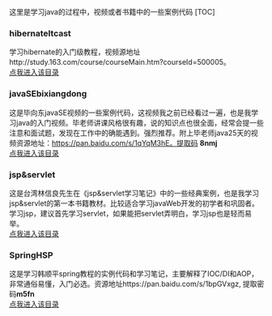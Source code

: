 这里是学习java的过程中，视频或者书籍中的一些案例代码
[TOC]
### hibernateItcast
学习hibernate的入门级教程，视频源地址http://study.163.com/course/courseMain.htm?courseId=500005。<br>
[点我进入该目录](https://github.com/weiliangchun/JavaCode/tree/master/hibernateItcast)

### javaSEbixiangdong
这是毕向东javaSE视频的一些案例代码，这视频我之前已经看过一遍，也是我学习java的入门视频。毕老师讲课风格很有趣，说的知识点也很全面，经常会提一些注意和面试题，发现在工作中的确能遇到。强烈推荐。附上毕老师java25天的视频资源地址：https://pan.baidu.com/s/1qYqM3hE。提取码 **8nmj**<br>
[点我进入该目录](https://github.com/weiliangchun/JavaCode/tree/master/javaSEbixiangdong)
### jsp&servlet
这是台湾林信良先生在《jsp&servlet学习笔记》中的一些经典案例，也是我学习jsp&servlet的第一本书籍教材。比较适合学习javaWeb开发的初学者和巩固者。学习jsp，建议首先学习servlet，如果能把servlet弄明白，学习jsp也是轻而易举。<br>[点我进入该目录](https://github.com/weiliangchun/JavaCode/tree/master/jsp%26servlet)

### SpringHSP
这是学习韩顺平spring教程的实例代码和学习笔记，主要解释了IOC/DI和AOP，非常通俗易懂，入门必选。资源地址https://pan.baidu.com/s/1bpGVxgz, 提取密码**m5fn**<br>
[点我进入该目录](https://github.com/weiliangchun/JavaCode/tree/master/SpringHSP)